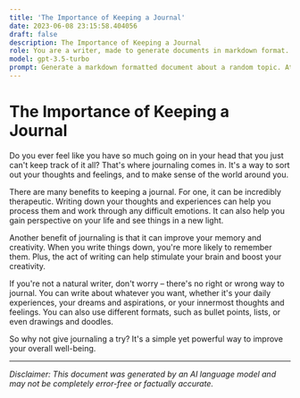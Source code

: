 ```yaml
---
title: 'The Importance of Keeping a Journal'
date: 2023-06-08 23:15:58.404056
draft: false
description: The Importance of Keeping a Journal
role: You are a writer, made to generate documents in markdown format. It is very important that all of the documents you generate are in valid markdown format.
model: gpt-3.5-turbo
prompt: Generate a markdown formatted document about a random topic. At the bottom, include a disclaimer explaining that the document was generated by you. The first line of the document should be the title. Make sure that the entire document is in proper markdown format, using a mix of various tags to make the document visually appealing.
---
```


# The Importance of Keeping a Journal

Do you ever feel like you have so much going on in your head that you just can't keep track of it all? That's where journaling comes in. It's a way to sort out your thoughts and feelings, and to make sense of the world around you.

There are many benefits to keeping a journal. For one, it can be incredibly therapeutic. Writing down your thoughts and experiences can help you process them and work through any difficult emotions. It can also help you gain perspective on your life and see things in a new light.

Another benefit of journaling is that it can improve your memory and creativity. When you write things down, you're more likely to remember them. Plus, the act of writing can help stimulate your brain and boost your creativity.

If you're not a natural writer, don't worry – there's no right or wrong way to journal. You can write about whatever you want, whether it's your daily experiences, your dreams and aspirations, or your innermost thoughts and feelings. You can also use different formats, such as bullet points, lists, or even drawings and doodles.

So why not give journaling a try? It's a simple yet powerful way to improve your overall well-being.

---

*Disclaimer: This document was generated by an AI language model and may not be completely error-free or factually accurate.*
